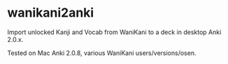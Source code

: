 wanikani2anki
=============

Import unlocked Kanji and Vocab from WaniKani to a deck in desktop Anki 2.0.x.

Tested on Mac Anki 2.0.8, various WaniKani users/versions/osen.

